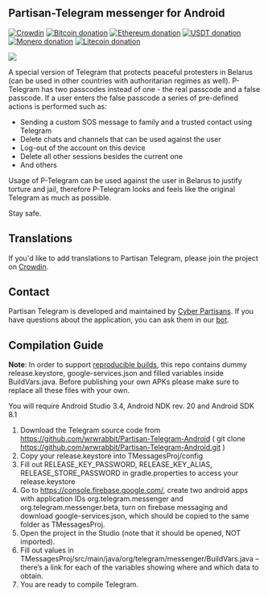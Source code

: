 ## Partisan-Telegram messenger for Android

[![Crowdin](https://badges.crowdin.net/p-telegram-android/localized.svg)](https://crowdin.com/project/p-telegram-android)
[![Bitcoin donation](https://img.shields.io/badge/donate-bitcoin-fe9515.svg)](https://telegra.ph/Partisan-Telegram--P-SMS-support-01-02-2)
[![Ethereum donation](https://img.shields.io/badge/donate-ethereum-536bc3.svg)](https://telegra.ph/Partisan-Telegram--P-SMS-support-01-02-2)
[![USDT donation](https://img.shields.io/badge/donate-USDT-26A17B.svg)](https://telegra.ph/Partisan-Telegram--P-SMS-support-01-02-2)
[![Monero donation](https://img.shields.io/badge/donate-monero-f26822.svg)](https://telegra.ph/Partisan-Telegram--P-SMS-support-01-02-2)
[![Litecoin donation](https://img.shields.io/badge/donate-Litecoin-345d9d.svg)](https://telegra.ph/Partisan-Telegram--P-SMS-support-01-02-2)

![](https://github.com/wrwrabbit/Partisan-Telegram-Android/blob/wiki_images/wiki_images/Readme.jpg)

A special version of Telegram that protects peaceful protesters in Belarus (can be used in other countries with authoritarian regimes as well). 
P-Telegram has two passcodes instead of one - the real passcode and a false passcode.
If a user enters the false passcode a series of pre-defined actions is performed such as:
- Sending a custom SOS message to family and a trusted contact using Telegram
- Delete chats and channels that can be used against the user
- Log-out of the account on this device
- Delete all other sessions besides the current one
- And others

Usage of P-Telegram can be used against the user in Belarus to justify torture and jail, therefore P-Telegram looks and feels like the original Telegram as much as possible.

Stay safe.

## Translations

If you'd like to add translations to Partisan Telegram, please join the project on [Crowdin](https://crowdin.com/project/p-telegram-android).

## Contact

Partisan Telegram is developed and maintained by [Cyber Partisans](https://t.me/cpartisans_security). If you have questions about the application, you can ask them in our [bot](https://t.me/partisan_telegram_bot).

## Compilation Guide

**Note**: In order to support [reproducible builds](https://core.telegram.org/reproducible-builds), this repo contains dummy release.keystore,  google-services.json and filled variables inside BuildVars.java. Before publishing your own APKs please make sure to replace all these files with your own.

You will require Android Studio 3.4, Android NDK rev. 20 and Android SDK 8.1

1. Download the Telegram source code from https://github.com/wrwrabbit/Partisan-Telegram-Android ( git clone https://github.com/wrwrabbit/Partisan-Telegram-Android.git )
2. Copy your release.keystore into TMessagesProj/config
3. Fill out RELEASE_KEY_PASSWORD, RELEASE_KEY_ALIAS, RELEASE_STORE_PASSWORD in gradle.properties to access your release.keystore
4.  Go to https://console.firebase.google.com/, create two android apps with application IDs org.telegram.messenger and org.telegram.messenger.beta, turn on firebase messaging and download google-services.json, which should be copied to the same folder as TMessagesProj.
5. Open the project in the Studio (note that it should be opened, NOT imported).
6. Fill out values in TMessagesProj/src/main/java/org/telegram/messenger/BuildVars.java – there’s a link for each of the variables showing where and which data to obtain.
7. You are ready to compile Telegram.

